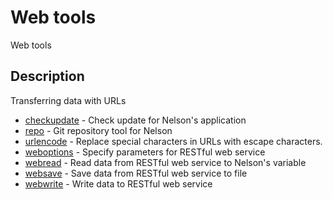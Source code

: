 # Web tools

Web tools

## Description

Transferring data with URLs

- [checkupdate](checkupdate.md) - Check update for Nelson's application
- [repo](repo.md) - Git repository tool for Nelson
- [urlencode](urlencode.md) - Replace special characters in URLs with escape characters.
- [weboptions](weboptions.md) - Specify parameters for RESTful web service
- [webread](webread.md) - Read data from RESTful web service to Nelson's variable
- [websave](websave.md) - Save data from RESTful web service to file
- [webwrite](webwrite.md) - Write data to RESTful web service
